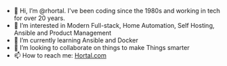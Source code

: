 - 👋 Hi, I’m @rhortal. I've been coding since the 1980s and working in tech for over 20 years.
- 👀 I’m interested in Modern Full-stack, Home Automation, Self Hosting, Ansible and Product Management
- 🌱 I’m currently learning Ansible and Docker
- 💞️ I’m looking to collaborate on things to make Things smarter
- 📫 How to reach me: [Hortal.com](https://hortal.com)

<!---
rhortal/rhortal is a ✨ special ✨ repository because its `README.md` (this file) appears on your GitHub profile.
You can click the Preview link to take a look at your changes.
--->
